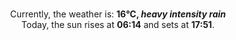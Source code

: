 <p  align="center"><br/>Currently, the weather is: <b> 16°C, <i>heavy intensity rain</i></b></br>Today, the sun rises at <b>06:14</b> and sets at <b>17:51</b>.</p>